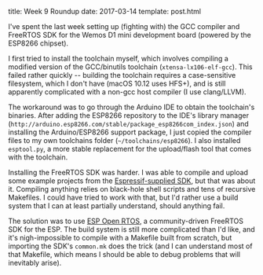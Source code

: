 title: Week 9 Roundup
date: 2017-03-14
template: post.html

I've spent the last week setting up (fighting with) the GCC compiler and
FreeRTOS SDK for the Wemos D1 mini development board (powered by the ESP8266
chipset).

I first tried to install the toolchain myself, which involves compiling a
modified version of the GCC/binutils toolchain (`xtensa-lx106-elf-gcc`). This
failed rather quickly -- building the toolchain requires a case-sensitive
filesystem, which I don't have (macOS 10.12 uses HFS+), and is still apparently
complicated with a non-gcc host compiler (I use clang/LLVM).

The workaround was to go through the Arduino IDE to obtain the toolchain's
binaries. After adding the ESP8266 repository to the IDE's library manager
(`http://arduino.esp8266.com/stable/package_esp8266com_index.json`) and
installing the Arduino/ESP8266 support package, I just copied the compiler
files to my own toolchains folder (`~/toolchains/esp8266`). I also installed
`esptool.py`, a more stable replacement for the upload/flash tool that comes
with the toolchain.

Installing the FreeRTOS SDK was harder. I was able to compile and upload some
example projects from the [Espressif-supplied SDK][1], but that was about it.
Compiling anything relies on black-hole shell scripts and tens of recursive
Makefiles. I could have tried to work with that, but I'd rather use a build
system that I can at least partially understand, should anything fail.

The solution was to use [ESP Open RTOS][2], a community-driven FreeRTOS SDK for
the ESP. The build system is still more complicated than I'd like, and it's
nigh-impossible to compile with a Makefile built from scratch, but importing
the SDK's `common.mk` does the trick (and I can understand most of that
Makefile, which means I should be able to debug problems that will inevitably
arise).

 [1]: https://github.com/espressif/ESP8266_RTOS_SDK
 [2]: https://github.com/pfalcon/esp-open-sdk
